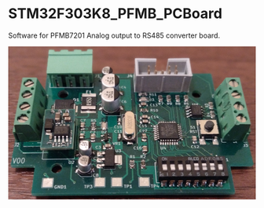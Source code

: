 # STM32F303K8_PFMB_PCBoard

Software for PFMB7201 Analog output to RS485 converter board.

![alt text](https://github.com/rtborg/STM32F303K8_PFMB_PCBoard/blob/master/PFMB_Project_Software/Images/PFMBBoard.png)

